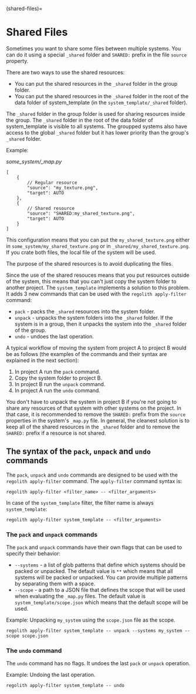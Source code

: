 (shared-files)=
# Shared Files
Sometimes you want to share some files between multiple systems. You can do it using a special `_shared` folder and `SHARED:` prefix in the file `source` property.

There are two ways to use the shared resources:
- You can put the shared resources in the `_shared` folder in the group folder.
- You can put the shared resources in the `_shared` folder in the root of the data folder of system_template (in the `system_template/_shared` folder).

The `_shared` folder in the group folder is used for sharing resources inside the group. The `_shared` folder in the root of the data folder of system_template is visible to all systems. The groupped systems also have access to the global `_shared` folder but it has lower priority than the group's `_shared` folder.

Example:

*some_system/_map.py*
```
[
    {
        // Regular resource
        "source": "my_texture.png",
        "target": AUTO
    },
    {
        // Shared resource
        "source": "SHARED:my_shared_texture.png",
        "target": AUTO
    }
]
```
This configuration means that you can put the `my_shared_texture.png` either in `some_system/my_shared_texture.png` or in `_shared/my_shared_texture.png`. If you crate both files, the local file of the system will be used.

The purpose of the shared resources is to avoid duplicating the files.

Since the use of the shared resouces means that you put resources outside of the system, this means that you can't just copy the system folder to another project. The `system_template` implements a solution to this problem. It adds 3 new commands that can be used with the `regolith apply-filter` command:
- `pack` - packs the `_shared` resources into the system folder.
- `unpack` - unpacks the system folders into the `_shared` folder. If the system is in a group, then it unpacks the system into the `_shared` folder of the group.
- `undo` - undoes the last operation.

A typical workflow of moving the system from project A to project B would be as follows (the examples of the commands and their syntax are explained in the next section):

1. In project A run the `pack` command.
2. Copy the system folder to project B.
3. In project B run the `unpack` command.
4. In project A run the `undo` command.

You don't have to unpack the system in project B if you're not going to share any resources of that system with other systems on the project. In that case, it is recommended to remove the `SHARED:` prefix from the `source` properties in the system's `_map.py` file. In general, the cleanest solution is to keep all of the shared resources in the `_shared` folder and to remove the `SHARED:` prefix if a resource is not shared.

## The syntax of the `pack`, `unpack` and `undo` commands

The `pack`, `unpack` and `undo` commands are  designed to be used with the `regolith apply-filter` command. The `apply-filter` command syntax is:
```
regolith apply-filter <filter_name> -- <filter_arguments>
```
In case of the `system_template` filter, the filter name is always `system_template`:
```
regolith apply-filter system_template -- <filter_arguments>
```

### The `pack` and `unpack` commands
The `pack` and `unpack` commands have their own flags that can be used to specify their behavior:

- `--systems` - a list of glob patterns that define which systems should be packed or unpacked. The default value is `**` which means that all systems will be packed or unpacked. You can provide multiple patterns by separating them with a space.
- `--scope` - a path to a JSON file that defines the scope that will be used when evaluating the `_map.py` files. The default value is `system_template/scope.json` which means that the default scope will be used.

Example: Unpacking `my_system` using the `scope.json` file as the scope.
```
regolith apply-filter system_template -- unpack --systems my_system --scope scope.json
```

### The `undo` command
The `undo` command has no flags. It undoes the last `pack` or `unpack`
operation.

Example: Undoing the last operation.
```
regolith apply-filter system_template -- undo
```

